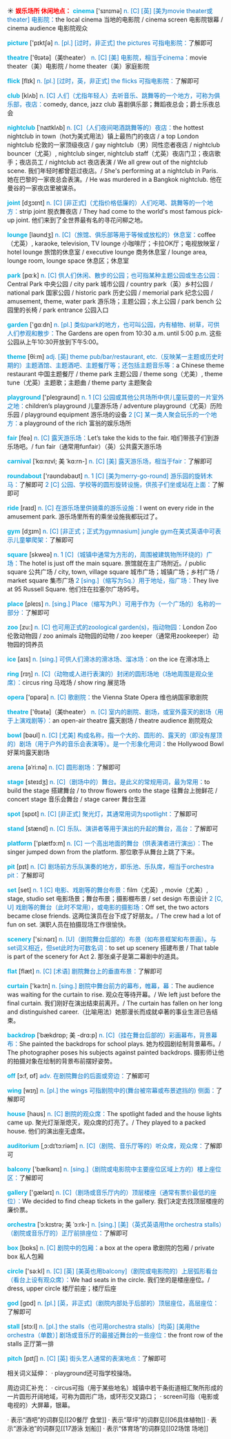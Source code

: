 ☀ <font color="red">**娱乐场所 休闲地点：**</font>
<font color="sky blue">**cinema**</font> ['sɪnɪmə] 
<font color="#0070c0">n. [C] [英] [美为movie theater或theater] 电影院：</font>the local cinema 当地的电影院 / cinema screen 电影院银幕 / cinema audience 电影院观众

<font color="sky blue">**picture**</font> ['pɪktʃə] 
<font color="#0070c0">n. [pl.] [过时，非正式] the pictures 可指电影院：</font>了解即可

<font color="sky blue">**theatre**</font> ['θɪətə]（美theater）
<font color="#0070c0">n. [C] [美] 电影院，相当于cinema：</font>movie theater（美）电影院 / home theater（美）家庭影院
           
<font color="sky blue">**flick**</font> [flɪk]
<font color="#0070c0">n. [pl.] [过时，英，非正式] the flicks 可指电影院：</font>了解即可
 
<font color="sky blue">**club**</font> [klʌb] 
<font color="#0070c0">n. [C] 人们（尤指年轻人）去听音乐、跳舞等的一个地方，可称为俱乐部，夜店：</font>comedy, dance, jazz club 喜剧俱乐部；舞蹈夜总会；爵士乐夜总会
           
<font color="sky blue">**nightclub**</font> [ˈnaɪtklʌb]
<font color="#0070c0">n. [C]（人们夜间喝酒跳舞等的）夜店：</font>the hottest nightclub in town（hot为美式用法）镇上最热门的夜店 / a top London nightclub 伦敦的一家顶级夜店 / gay nightclub（男）同性恋者夜店 / nightclub bouncer（尤英）, nightclub singer, nightclub staff（尤英）夜店门卫；夜店歌手；夜店员工 / nightclub act 夜店表演 / We all grew out of the nightclub scene. 我们年轻时都曾逛过夜店。/ She's performing at a nightclub in Paris. 她在巴黎的一家夜总会表演。/ He was murdered in a Bangkok nightclub. 他在曼谷的一家夜店里被谋杀。
           
<font color="sky blue">**joint**</font> [dʒɔɪnt]
<font color="#0070c0">n. [C] [非正式]（尤指价格低廉的）人们吃喝、跳舞等的一个地方：</font>strip joint 脱衣舞夜店 / They had come to the world's most famous pick-up joint. 他们来到了全世界最有名的寻花问柳之地。

<font color="sky blue">**lounge**</font> [laʊndӡ] 
<font color="#0070c0">n. [C]（旅馆、俱乐部等用于等候或放松的）休息室：</font>coffee（尤英）, karaoke, television, TV lounge 小咖啡厅；卡拉OK厅；电视放映室 / hotel lounge 旅馆的休息室 / executive lounge 商务休息室 / lounge area, lounge room, lounge space 休息区；休息室

<font color="sky blue">**park**</font> [pɑːk] 
<font color="#0070c0">n. [C] 供人们休闲、散步的公园；也可指某种主题公园或生态公园：</font>Central Park 中央公园 / city park 城市公园 / country park（英）乡村公园 / national park 国家公园 / historic park 历史公园 / memorial park 纪念公园 / amusement, theme, water park 游乐场；主题公园；水上公园 / park bench 公园里的长椅 / park entrance 公园入口

<font color="sky blue">**garden**</font> ['ɡɑːdn] 
<font color="#0070c0">n. [pl.] 类似park的地方，也可叫公园，内有植物、树草，可供人们参观和散步：</font>The Gardens are open from 10:30 a.m. until 5:00 p.m. 这些公园从上午10:30开放到下午5:00。

<font color="sky blue">**theme**</font> [θi:m] 
<font color="#0070c0">adj. [英] theme pub/bar/restaurant, etc.（反映某一主题或历史时期的）主题酒馆、主题酒吧、主题餐厅等；还包括主题音乐等：</font>a Chinese theme restaurant 中国主题餐厅 / theme park 主题公园 / theme song（尤美）, theme tune（尤英）主题歌；主题曲 / theme party 主题聚会

<font color="sky blue">**playground**</font> ['pleɪgraʊnd] 
<font color="#0070c0">n. 1 [C] 公园或其他公共场所中供儿童玩耍的一片室外之地：</font>children’s playground 儿童游乐场 / adventure playground（尤英）历险乐园 / playground equipment 游乐场的设备 <font color="#0070c0">2 [C] 某一类人聚会玩乐的一个地方：</font>a playground of the rich 富翁的娱乐场所

<font color="sky blue">**fair**</font> [feə] 
<font color="#0070c0">n. [C] 露天游乐场：</font>Let’s take the kids to the fair. 咱们带孩子们到游乐场吧。/ fun fair（通常用funfair）（英）公共露天游乐场
           
<font color="sky blue">**carnival**</font> [ˈkɑ:nɪvl; 美 ˈkɑ:rn-]
<font color="#0070c0">n. [C] [美] 露天游乐场，相当于fair：</font>了解即可

<font color="sky blue">**roundabout**</font> ['raʊndəbaʊt] 
<font color="#0070c0">n. 1 [C] [美为merry-go-round] 游乐园的旋转木马：</font>了解即可 <font color="#0070c0">2 [C] 公园、学校等的圆形旋转设施，供孩子们坐或站在上面：</font>了解即可

<font color="sky blue">**ride**</font> [raɪd] 
<font color="#0070c0">n. [C] 在游乐场里供骑乘的游乐设施：</font>I went on every ride in the amusement park. 游乐场里所有的乘坐设施我都玩过了。

<font color="sky blue">**gym**</font> [dӡɪm] 
<font color="#0070c0">n. [C] [非正式；正式为gymnasium] jungle gym在美式英语中可表示儿童攀爬架：</font>了解即可

<font color="sky blue">**square**</font> [skweə] 
<font color="#0070c0">n. 1 [C]（城镇中通常为方形的，周围被建筑物所环绕的）广场：</font>The hotel is just off the main square. 旅馆就在主广场附近。/ public square 公共广场 / city, town, village square 城市广场；城镇广场；乡村广场 / market square 集市广场 <font color="#0070c0">2 [sing.]（缩写为Sq.）用于地址，指广场：</font>They live at 95 Russell Square. 他们住在拉塞尔广场95号。

<font color="sky blue">**place**</font> [pleɪs] 
<font color="#0070c0">n. [sing.] Place（缩写为Pl.）可用于作为（一个广场的）名称的一部分：</font>了解即可

<font color="sky blue">**zoo**</font> [zu:] 
<font color="#0070c0">n. [C] 也可用正式的zoological garden(s)，指动物园：</font>London Zoo 伦敦动物园 / zoo animals 动物园的动物 / zoo keeper（通常用zookeeper）动物园的饲养员

<font color="sky blue">**ice**</font> [aɪs] 
<font color="#0070c0">n. [sing.] 可供人们滑冰的滑冰场、溜冰场：</font>on the ice 在滑冰场上

<font color="sky blue">**ring**</font> [rɪŋ] 
<font color="#0070c0">n. [C]（动物或人进行表演的）封闭的圆形场地（场地周围是观众坐席）：</font>circus ring 马戏场 / show ring 展览场

<font color="sky blue">**opera**</font> ['ɒpərə] 
<font color="#0070c0">n. [C] 歌剧院：</font>the Vienna State Opera 维也纳国家歌剧院

<font color="sky blue">**theatre**</font> ['θɪətə]（美theater）
<font color="#0070c0">n. [C] 室内的剧院、剧场，或室外露天的剧场（用于上演戏剧等）：</font>an open-air theatre 露天剧场 / theatre audience 剧院观众

<font color="sky blue">**bowl**</font> [bəʊl] 
<font color="#0070c0">n. [C] [尤美] 构成名称，指一个大的、圆形的、露天的（即没有屋顶的）剧场（用于户外的音乐会表演等）。是一个形象化用词：</font>the Hollywood Bowl 好莱坞露天剧场
           
<font color="sky blue">**arena**</font> [əˈri:nə]
<font color="#0070c0">n. [C] 圆形剧场：</font>了解即可

<font color="sky blue">**stage**</font> [steɪdӡ] 
<font color="#0070c0">n. [C]（剧场中的）舞台。是此义的常规用词，最为常用：</font>to build the stage 搭建舞台 / to throw flowers onto the stage 往舞台上抛鲜花 / concert stage 音乐会舞台 / stage career 舞台生涯

<font color="sky blue">**spot**</font> [spɒt] 
<font color="#0070c0">n. [C] [非正式] 聚光灯，其通常用词为spotlight：</font>了解即可

<font color="sky blue">**stand**</font> [stænd] 
<font color="#0070c0">n. [C] 乐队、演讲者等用于演出的升起的舞台，高台：</font>了解即可

<font color="sky blue">**platform**</font> ['plætfɔ:m] 
<font color="#0070c0">n. [C] 一个高出地面的舞台（供表演者进行演出）：</font>The singer jumped down from the platform. 那位歌手从舞台上跳了下来。
           
<font color="sky blue">**pit**</font> [pɪt]
<font color="#0070c0">n. [C] 剧场前方乐队演奏的地方，即乐池、乐队席，相当于orchestra pit：</font>了解即可

<font color="sky blue">**set**</font> [set] 
<font color="#0070c0">n. 1 [C] 电影、戏剧等的舞台布景：</font>film（尤英）, movie（尤美）, stage, studio set 电影场景；舞台布景；摄影棚布景 / set design 布景设计 <font color="#0070c0">2 [C, U] 戏剧等的舞台（此时不常用），或电影的摄影场：</font>Off set, the two actors became close friends. 这两位演员在台下成了好朋友。/ The crew had a lot of fun on set. 演职人员在拍摄现场工作很愉快。

<font color="sky blue">**scenery**</font> ['si:nərɪ] 
<font color="#0070c0">n. [U]（剧院舞台后部的）布景（如布景框架和布景画）。与set词义相近，但set此时为可数名词：</font>to set up scenery 搭建布景 / That table is part of the scenery for Act 2. 那张桌子是第二幕剧中的道具。

<font color="sky blue">**flat**</font> [flæt] 
<font color="#0070c0">n. [C] [术语] 剧院舞台上的垂直布景：</font>了解即可

<font color="sky blue">**curtain**</font> ['kə:tn] 
<font color="#0070c0">n. [sing.] 剧院中舞台前方的幕布，帷幕，幕：</font>The audience was waiting for the curtain to rise. 观众在等待开幕。/ We left just before the final curtain. 我们刚好在演出结束前离开。/ The curtain has fallen on her long and distinguished career.（比喻用法）她那漫长而成就卓著的事业生涯已告结束。
           
<font color="sky blue">**backdrop**</font> [ˈbækdrɒp; 美 -drɑ:p]
<font color="#0070c0">n. [C]（挂在舞台后部的）彩画幕布，背景幕布：</font>She painted the backdrops for school plays. 她为校园剧绘制背景幕布。/ The photographer poses his subjects against painted backdrops. 摄影师让他的拍摄对象在绘制的背景布前摆好姿势。

<font color="sky blue">**off**</font> [ɔ:f, ɒf] 
<font color="#0070c0">adv. 在剧院舞台的后面或旁边：</font>了解即可

<font color="sky blue">**wing**</font> [wɪŋ] 
<font color="#0070c0">n. [pl.] the wings 可指剧院中的(舞台被帘幕或布景遮挡的) 侧面：</font>了解即可

<font color="sky blue">**house**</font> [haʊs] 
<font color="#0070c0">n. [C] 剧院的观众席：</font>The spotlight faded and the house lights came up. 聚光灯渐渐熄灭，观众席的灯亮了。/ They played to a packed house. 他们的演出座无虚席。
           
<font color="sky blue">**auditorium**</font> [ˌɔ:dɪˈtɔ:riəm]
<font color="#0070c0">n. [C]（剧院、音乐厅等的）听众席，观众席：</font>了解即可

<font color="sky blue">**balcony**</font> ['bælkənɪ] 
<font color="#0070c0">n. [sing.]（剧院或电影院中主要座位区域上方的）楼上座位区：</font>了解即可 

<font color="sky blue">**gallery**</font> ['ɡælərɪ] 
<font color="#0070c0">n. [C]（剧场或音乐厅内的）顶层楼座（通常有票价最低的座位）：</font>We decided to find cheap tickets in the gallery. 我们决定去找顶层楼座的廉价票。 
           
<font color="sky blue">**orchestra**</font> [ˈɔ:kɪstrə; 美 ˈɔ:rk-]
<font color="#0070c0">n. [sing.] [美]（英式英语用the orchestra stalls）（剧院或音乐厅的）正厅前排座位：</font>了解即可

<font color="sky blue">**box**</font> [bɒks] 
<font color="#0070c0">n. [C] 剧院中的包厢：</font>a box at the opera 歌剧院的包厢 / private box 私人包厢

<font color="sky blue">**circle**</font> ['sə:kl] 
<font color="#0070c0">n. [C] [英] [美英也用balcony]（剧院或电影院的）上层弧形看台（看台上设有观众席）：</font>We had seats in the circle. 我们坐的是楼座座位。/ dress, upper circle 楼厅前座；楼厅后座

<font color="sky blue">**god**</font> [ɡɒd] 
<font color="#0070c0">n. [pl.] [英，非正式]（剧院内部处于后部的）顶层座位，高层座位：</font>了解即可
               
<font color="sky blue">**stall**</font> [stɔ:l]
<font color="#0070c0">n. [pl.] the stalls（也可用orchestra stalls）[均英] [美用the orchestra（单数）] 剧场或音乐厅的最接近舞台的一些座位：</font>the front row of the stalls 正厅第一排       

<font color="sky blue">**pitch**</font> [pɪtʃ]
<font color="#0070c0">n. [C] [英] 街头艺人通常的表演地点：</font>了解即可
 
相关词义延伸：
· playground还可指学校操场。

周边词汇补充：
· circus可指（用于某些地名）城镇中若干条街道相汇聚所形成的一片圆形开阔地域，可称为圆形广场，或环形交叉路口；
· screen可指（电影或电视的）大屏幕，银幕。

· 表示“酒吧”的词群见[[20餐厅 食堂]]
· 表示“草坪”的词群见[[06具体植物]]
· 表示“游泳池”的词群见[[17游泳 划船]]
· 表示“体育场”的词群见[[02场馆 场地]]

